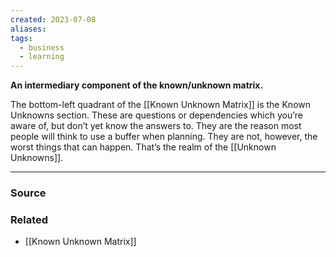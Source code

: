 ```yaml
---
created: 2023-07-08
aliases: 
tags:
  - business
  - learning
---
```

**An intermediary component of the known/unknown matrix.**

The bottom-left quadrant of the [[Known Unknown Matrix]] is the Known Unknowns section. These are questions or dependencies which you’re aware of, but don’t yet know the answers to. They are the reason most people will think to use a buffer when planning. They are not, however, the worst things that can happen. That’s the realm of the [[Unknown Unknowns]].

---

### Source

### Related
- [[Known Unknown Matrix]]